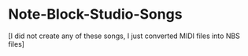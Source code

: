 # Note-Block-Studio-Songs

[I did not create any of these songs, I just converted MIDI files into NBS files]
